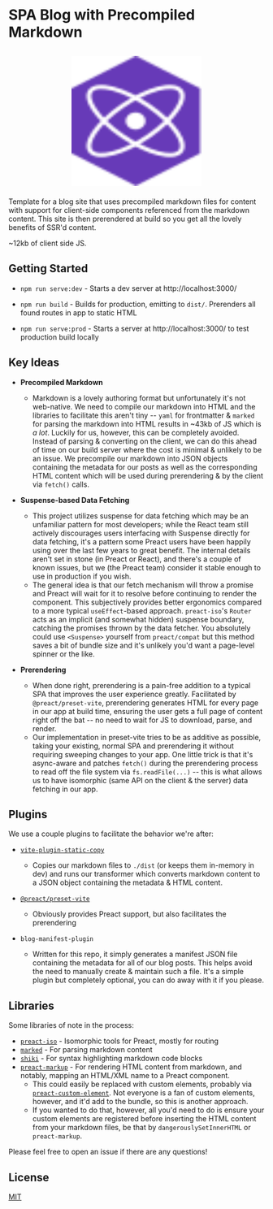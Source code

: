 # SPA Blog with Precompiled Markdown

<h2 align="center">
  <img height="256" width="256" src="./public/preact.svg">
</h2>

Template for a blog site that uses precompiled markdown files for content with support for client-side components referenced from the markdown content. This site is then prerendered at build so you get all the lovely benefits of SSR'd content.

~12kb of client side JS.

## Getting Started

- `npm run serve:dev` - Starts a dev server at http://localhost:3000/

- `npm run build` - Builds for production, emitting to `dist/`. Prerenders all found routes in app to static HTML

- `npm run serve:prod` - Starts a server at http://localhost:3000/ to test production build locally

## Key Ideas

- **Precompiled Markdown**
  - Markdown is a lovely authoring format but unfortunately it's not web-native. We need to compile our markdown into HTML and the libraries to facilitate this aren't tiny -- `yaml` for frontmatter & `marked` for parsing the markdown into HTML results in ~43kb of JS which is _a lot_. Luckily for us, however, this can be completely avoided. Instead of parsing & converting on the client, we can do this ahead of time on our build server where the cost is minimal & unlikely to be an issue. We precompile our markdown into JSON objects containing the metadata for our posts as well as the corresponding HTML content which will be used during prerendering & by the client via `fetch()` calls.

- **Suspense-based Data Fetching**
  - This project utilizes suspense for data fetching which may be an unfamiliar pattern for most developers; while the React team still actively discourages users interfacing with Suspense directly for data fetching, it's a pattern some Preact users have been happily using over the last few years to great benefit. The internal details aren't set in stone (in Preact or React), and there's a couple of known issues, but we (the Preact team) consider it stable enough to use in production if you wish.
  - The general idea is that our fetch mechanism will throw a promise and Preact will wait for it to resolve before continuing to render the component. This subjectively provides better ergonomics compared to a more typical `useEffect`-based approach. `preact-iso`'s `Router` acts as an implicit (and somewhat hidden) suspense boundary, catching the promises thrown by the data fetcher. You absolutely could use `<Suspense>` yourself from `preact/compat` but this method saves a bit of bundle size and it's unlikely you'd want a page-level spinner or the like.

- **Prerendering**
  - When done right, prerendering is a pain-free addition to a typical SPA that improves the user experience greatly. Facilitated by `@preact/preset-vite`, prerendering generates HTML for every page in our app at build time, ensuring the user gets a full page of content right off the bat -- no need to wait for JS to download, parse, and render.
  - Our implementation in preset-vite tries to be as additive as possible, taking your existing, normal SPA and prerendering it without requiring sweeping changes to your app. One little trick is that it's async-aware and patches `fetch()` during the prerendering process to read off the file system via `fs.readFile(...)` -- this is what allows us to have isomorphic (same API on the client & the server) data fetching in our app.

## Plugins

We use a couple plugins to facilitate the behavior we're after:

- [`vite-plugin-static-copy`](https://npm.im/vite-plugin-static-copy)
  - Copies our markdown files to `./dist` (or keeps them in-memory in dev) and runs our transformer which converts markdown content to a JSON object containing the metadata & HTML content.
- [`@preact/preset-vite`](https://npm.im/@preact/preset-vite)
  - Obviously provides Preact support, but also facilitates the prerendering

- `blog-manifest-plugin`
  - Written for this repo, it simply generates a manifest JSON file containing the metadata for all of our blog posts. This helps avoid the need to manually create & maintain such a file. It's a simple plugin but completely optional, you can do away with it if you please.

## Libraries

Some libraries of note in the process:

- [`preact-iso`](https://npm.im/preact-iso) - Isomorphic tools for Preact, mostly for routing
- [`marked`](https://npm.im/marked) - For parsing markdown content
- [`shiki`](https://npm.im/shiki) - For syntax highlighting markdown code blocks
- [`preact-markup`](https://npm.im/preact-markup) - For rendering HTML content from markdown, and notably, mapping an HTML/XML name to a Preact component.
  - This could easily be replaced with custom elements, probably via [`preact-custom-element`](https://npm.im/preact-custom-element). Not everyone is a fan of custom elements, however, and it'd add to the bundle, so this is another approach.
  - If you wanted to do that, however, all you'd need to do is ensure your custom elements are registered before inserting the HTML content from your markdown files, be that by `dangerouslySetInnerHTML` or `preact-markup`.

Please feel free to open an issue if there are any questions!

## License

[MIT](../../LICENSE)
